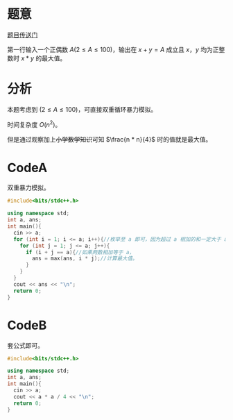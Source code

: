 # 题意
[题目传送门](https://www.luogu.com.cn/problem/AT_abc026_a)

第一行输入一个正偶数 $A(2\le A\le100)$，输出在 $x + y = A$ 成立且 $x$，$y$ 均为正整数时 $x * y$ 的最大值。

# 分析

本题考虑到 $(2\le A\le100)$，可直接双重循环暴力模拟。

时间复杂度 $O(n^2)$。

但是通过观察加上~~小学数学知识~~可知 $\frac{n * n}{4}$ 时的值就是最大值。

# CodeA
双重暴力模拟。
```cpp
#include<bits/stdc++.h>

using namespace std;
int a, ans;
int main(){
  cin >> a;
  for (int i = 1; i <= a; i++){//枚举至 a 即可，因为超过 a 相加的和一定大于 a。
    for (int j = 1; j <= a; j++){
      if (i + j == a){//如果两数相加等于 a，
        ans = max(ans, i * j);//计算最大值。
      }
    }
  }
  cout << ans << "\n";
  return 0;
}
```

# CodeB
套公式即可。
```cpp
#include<bits/stdc++.h>

using namespace std;
int a, ans;
int main(){
  cin >> a;
  cout << a * a / 4 << "\n";
  return 0;
}
```
